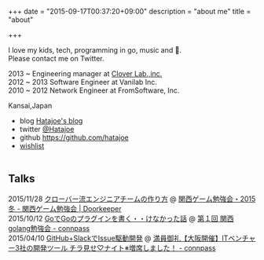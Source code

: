 +++
date = "2015-09-17T00:37:20+09:00"
description = "about me"
title = "about"

+++

I love my kids, tech, programming in go, music and :beers:.  
Please contact me on Twitter.

2013 ~ Engineering manager at [Clover Lab.,inc.](http://cloverlab.jp)  
2012 ~ 2013 Software Engineer at Vanilab Inc.  
2010 ~ 2012 Network Engineer at FromSoftware, Inc.  

Kansai,Japan

* blog [Hatajoe's blog](https://hatajoe.github.io/blog/)
* twitter [@Hatajoe](https://twitter.com/Hatajoe)
* github https://github.com/hatajoe
* [wishlist](http://www.amazon.co.jp/registry/wishlist/VQLOUIT30ZMN)<br/><br/>

## Talks

2015/11/28 [クローバー流エンジニアチームの作り方](http://www.slideshare.net/yusukehatanaka351/kansai-gamestudy20151128-55702743) @ [関西ゲーム勉強会・2015冬 - 関西ゲーム勉強会 | Doorkeeper](https://ksgs.doorkeeper.jp/events/31863)  
2015/10/12 [GoでGoのプラグインを書く・・けなかった話](http://go-talks.appspot.com/github.com/hatajoe/go-plugin-example/index.slide#1) @ [第１回 関西golang勉強会 - connpass](http://kug2.connpass.com/event/20497/?utm_campaign=event_message_to_selected_participant&utm_source=notifications&utm_medium=email&utm_content=title_link)  
2015/04/10 [GitHub+SlackでIssue駆動開発](http://www.slideshare.net/yusukehatanaka351/chiramise) @ [満員御礼【大阪開催】ITベンチャー3社の開発ツール チラ見せ♡ナイト※増席しました！ - connpass](http://devtoolnight.connpass.com/event/12670/)  
